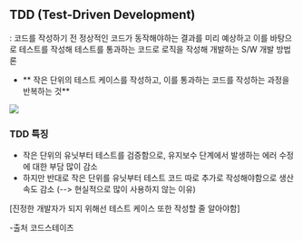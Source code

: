## TDD (Test-Driven Development)
:  코드를 작성하기 전 정상적인 코드가 동작해야하는 결과를 미리 예상하고 이를 바탕으로 테스트를 작성해 테스트를 통과하는 코드로 로직을 작성해 개발하는 S/W 개발 방법론
- ** 작은 단위의 테스트 케이스를 작성하고, 이를 통과하는 코드를 작성하는 과정을 반복하는 것**

![](https://velog.velcdn.com/images/ghwo9611/post/fea78167-b093-489f-a3ec-7ccff670ec2f/image.png)
### TDD 특징
- 작은 단위의 유닛부터 테스트를 검증함으로, 유지보수 단계에서 발생하는 에러 수정에 대한 부담 많이 감소
- 하지만 반대로 작은 단위를 유닛부터 테스트 코드 따로 추가로 작성해야함으로 생산 속도 감소 (--> 현실적으로 많이 사용하지 않는 이유)

[진정한 개발자가 되지 위해선 테스트 케이스 또한 작성할 줄 알아야함]

-출처 코드스테이츠